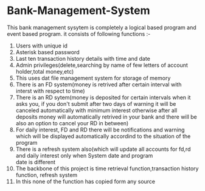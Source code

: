 # Bank-Management-System
This bank management sysytem is completely a logical based program and event based program.
it consists of following functions :-
1. Users with unique id
2. Asterisk based password
3. Last ten transaction history details with time and date
4. Admin privileges(delete,searching by name of few letters of account holder,total money,etc)
5. This uses dat file management system for storage of memory
6. There is an FD system(money is retrived after certain interval with interst with respect to time)
7. There is an RD sytem(money is deposited for certain intervals when it asks you, if you don't submit after two days of warning
   it will be canceled automatically with minimum interest otherwise after all deposits money will automatically retrived in your
   bank and there will be also an option to cancel your RD in between)
8. For daily interest, FD and RD there will be notifications and warning which will be displayed  automatically accordind to the
   situation of the program
9. There is a refresh system also(which will update all accounts for fd,rd and daily interest only when System date and program               
   date is different
10. The backbone of this project is time retrieval function,transaction history function, refresh system
11. In this none of the function has copied form any source
